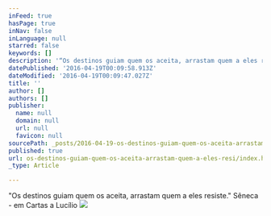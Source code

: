 ```yaml
---
inFeed: true
hasPage: true
inNav: false
inLanguage: null
starred: false
keywords: []
description: '“Os destinos guiam quem os aceita, arrastam quem a eles resiste.” Sêneca - em Cartas a Lucílio'
datePublished: '2016-04-19T00:09:58.913Z'
dateModified: '2016-04-19T00:09:47.027Z'
title: ''
author: []
authors: []
publisher:
  name: null
  domain: null
  url: null
  favicon: null
sourcePath: _posts/2016-04-19-os-destinos-guiam-quem-os-aceita-arrastam-quem-a-eles-resi.md
published: true
url: os-destinos-guiam-quem-os-aceita-arrastam-quem-a-eles-resi/index.html
_type: Article

---
```

"Os destinos guiam quem os aceita, arrastam quem a eles resiste." Sêneca - em Cartas a Lucílio
![](https://the-grid-user-content.s3-us-west-2.amazonaws.com/5ac62d29-b3d6-47df-b207-cdb26d80deea.jpg)